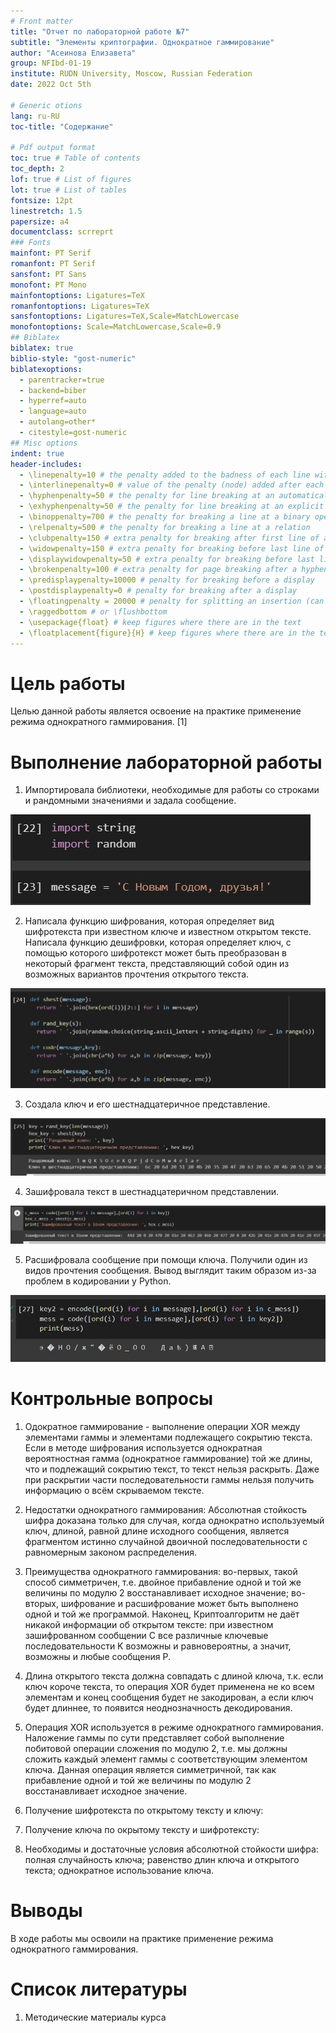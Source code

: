 ```yaml
---
# Front matter
title: "Отчет по лабораторной работе №7"
subtitle: "Элементы криптографии. Однократное гаммирование"
author: "Асеинова Елизавета"
group: NFIbd-01-19
institute: RUDN University, Moscow, Russian Federation
date: 2022 Oct 5th

# Generic otions
lang: ru-RU
toc-title: "Содержание"

# Pdf output format
toc: true # Table of contents
toc_depth: 2
lof: true # List of figures
lot: true # List of tables
fontsize: 12pt
linestretch: 1.5
papersize: a4
documentclass: scrreprt
### Fonts
mainfont: PT Serif
romanfont: PT Serif
sansfont: PT Sans
monofont: PT Mono
mainfontoptions: Ligatures=TeX
romanfontoptions: Ligatures=TeX
sansfontoptions: Ligatures=TeX,Scale=MatchLowercase
monofontoptions: Scale=MatchLowercase,Scale=0.9
## Biblatex
biblatex: true
biblio-style: "gost-numeric"
biblatexoptions:
  - parentracker=true
  - backend=biber
  - hyperref=auto
  - language=auto
  - autolang=other*
  - citestyle=gost-numeric
## Misc options
indent: true
header-includes:
  - \linepenalty=10 # the penalty added to the badness of each line within a paragraph (no associated penalty node) Increasing the value makes tex try to have fewer lines in the paragraph.
  - \interlinepenalty=0 # value of the penalty (node) added after each line of a paragraph.
  - \hyphenpenalty=50 # the penalty for line breaking at an automatically inserted hyphen
  - \exhyphenpenalty=50 # the penalty for line breaking at an explicit hyphen
  - \binoppenalty=700 # the penalty for breaking a line at a binary operator
  - \relpenalty=500 # the penalty for breaking a line at a relation
  - \clubpenalty=150 # extra penalty for breaking after first line of a paragraph
  - \widowpenalty=150 # extra penalty for breaking before last line of a paragraph
  - \displaywidowpenalty=50 # extra penalty for breaking before last line before a display math
  - \brokenpenalty=100 # extra penalty for page breaking after a hyphenated line
  - \predisplaypenalty=10000 # penalty for breaking before a display
  - \postdisplaypenalty=0 # penalty for breaking after a display
  - \floatingpenalty = 20000 # penalty for splitting an insertion (can only be split footnote in standard LaTeX)
  - \raggedbottom # or \flushbottom
  - \usepackage{float} # keep figures where there are in the text
  - \floatplacement{figure}{H} # keep figures where there are in the text
---
```


# Цель работы

Целью данной работы является освоение на практике применение режима однократного гаммирования. [1]

# Выполнение лабораторной работы

1. Импортировала библиотеки, необходимые для работы со строками и рандомными значениями и задала сообщение.

![Библиотеки](images/1.jpg)

2. Написала функцию шифрования, которая определяет вид шифротекста при известном ключе и известном открытом тексте. Написала функцию дешифровки, которая определяет ключ, с помощью которого шифротекст может быть преобразован в некоторый фрагмент текста, представляющий собой один из возможных вариантов прочтения открытого текста.

![Функции](images/2.jpg)

3. Создала ключ и его шестнадцатеричное представление.

![Задание ключа](images/3.jpg)

4. Зашифровала текст в шестнадцатеричном представлении.

![Зашифрованный текст](images/4.jpg)

5. Расшифровала сообщение при помощи ключа. Получили один из видов прочтения сообщения. Вывод выглядит таким образом из-за проблем в кодировании у Python.

![Расшифрованный текст](images/5.jpg)

# Контрольные вопросы

1. Одократное гаммирование - выполнение операции XOR между элементами гаммы и элементами подлежащего сокрытию текста. Если в методе шифрования используется однократная вероятностная гамма (однократное гаммирование) той же длины, что и подлежащий сокрытию текст, то текст нельзя раскрыть. Даже при раскрытии части последовательности гаммы нельзя получить информацию о всём скрываемом тексте.

2. Недостатки однократного гаммирования: Абсолютная стойкость шифра доказана только для случая, когда однократно используемый ключ, длиной, равной длине исходного сообщения, является фрагментом истинно случайной двоичной последовательности с равномерным законом распределения.

3. Преимущества однократного гаммирования: во-первых, такой способ симметричен, т.е. двойное прибавление одной и той же величины по модулю 2 восстанавливает исходное значение; во-вторых, шифрование и расшифрование может быть выполнено одной и той же программой. Наконец, Криптоалгоритм не даёт никакой информации об открытом тексте: при известном зашифрованном сообщении C все различные ключевые последовательности K возможны и равновероятны, а значит, возможны и любые сообщения P.

4. Длина открытого текста должна совпадать с длиной ключа, т.к. если ключ короче текста, то операция XOR будет применена не ко всем элементам и конец сообщения будет не закодирован, а если ключ будет длиннее, то появится неоднозначность декодирования.

5. Операция XOR используется в режиме однократного гаммирования. Наложение гаммы по сути представляет собой выполнение побитовой операции сложения по модулю 2, т.е. мы должны сложить каждый элемент гаммы с соответствующим элементом ключа. Данная операция является симметричной, так как прибавление одной и той же величины по модулю 2 восстанавливает исходное значение.

6. Получение шифротекста по открытому тексту и ключу: 

7. Получение ключа по окрытому тексту и шифротексту: 

8. Необходимы и достаточные условия абсолютной стойкости шифра: полная случайность ключа; равенство длин ключа и открытого текста; однократное использование ключа.

# Выводы

В ходе работы мы освоили на практике применение режима однократного гаммирования.

# Список литературы

1. Методические материалы курса